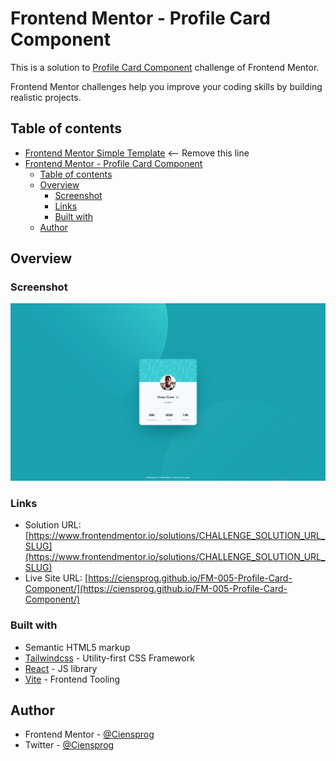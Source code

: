 # Frontend Mentor - Profile Card Component

This is a solution to [Profile Card Component](https://www.frontendmentor.io/challenges/profile-card-component-cfArpWshJ) challenge of Frontend Mentor.

Frontend Mentor challenges help you improve your coding skills by building realistic projects.

## Table of contents

- [Frontend Mentor Simple Template](#frontend-mentor-simple-template) <-- Remove this line
- [Frontend Mentor - Profile Card Component](#frontend-mentor---challenge_name)
  - [Table of contents](#table-of-contents)
  - [Overview](#overview)
    - [Screenshot](#screenshot)
    - [Links](#links)
    - [Built with](#built-with)
  - [Author](#author)

## Overview

### Screenshot

![](./preview.jpg)

### Links

- Solution URL: [https://www.frontendmentor.io/solutions/CHALLENGE_SOLUTION_URL_SLUG](https://www.frontendmentor.io/solutions/CHALLENGE_SOLUTION_URL_SLUG)
- Live Site URL: [https://ciensprog.github.io/FM-005-Profile-Card-Component/](https://ciensprog.github.io/FM-005-Profile-Card-Component/)

### Built with

- Semantic HTML5 markup
- [Tailwindcss](https://tailwindcss.com) - Utility-first CSS Framework
- [React](https://reactjs.org/) - JS library
- [Vite](https://vitejs.dev) - Frontend Tooling

## Author

- Frontend Mentor - [@Ciensprog](https://www.frontendmentor.io/profile/Ciensprog)
- Twitter - [@Ciensprog](https://www.twitter.com/Ciensprog)
